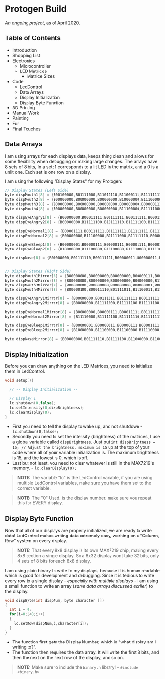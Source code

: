 # Protogen Build
*An ongoing project*, as of April 2020.

## Table of Contents
* Introduction
* Shopping List
* Electronics
  * Microcontroller
  * LED Matrices
    * Matrice Sizes
* Code
  * LedControl
  * Data Arrays
  * Display Initialization
  * Display Byte Function
* 3D Printing
* Manual Work
* Painting
* Fur
* Final Touches


## Data Arrays

I am using arrays for each displays data, keeps thing clean and allows for some flexibility when debugging or making large changes.
The arrays have 8 sets of 8 bits, In a set; 1 corresponds to a lit LED in the matrix, and a 0 is a unlit one. Each set is one row on a display.

I am using the following "Display States" for my Protogen:

```cpp
// Display States (Left Side)
byte dispMouth1[8] = {B00100000,B01111000,B11011110,B11000111,B11111111,B00000000,B00000000,B00000000};
byte dispMouth2[8] = {B00000000,B00000000,B00000000,B10000000,B11100000,B01111000,B00011110,B00000111};
byte dispMouth3[8] = {B00000000,B00000000,B00000000,B00000000,B00000111,B00011110,B01111000,B11100000};
byte dispMouth4[8] = {B00000000,B00000000,B00000000,B11100000,B11111000,B00011110,B00000111,B00000001};

byte dispEyeAngry1[8] = {B00000000,B00011111,B00111111,B00111111,B00011111,B00001111,B00000011,B00000000};
byte dispEyeAngry2[8] = {B00000000,B11111100,B11111110,B11111100,B11111000,B11100000,B10000000,B00000000};

byte dispEyeNormal1[8] = {B00001111,B00111111,B01111111,B11111111,B11110000,B01100000,B00000000,B00000000};
byte dispEyeNormal2[8] = {B00000000,B11100000,B11111000,B11111110,B00000111,B00000001,B00000000,B00000000};

byte dispEyeBleep1[8] = {B00000001,B00000111,B00000111,B00001111,B00001111,B00000111,B00000111,B00000001};
byte dispEyeBleep2[8] = {B10000000,B11100000,B11100000,B11110000,B11110000,B11100000,B11100000,B10000000};

byte dispNose[8] = {B00000000,B01111110,B00111111,B00000011,B00000011,B00000001,B00000000,B00000000};


// Display States (Right Side)
byte dispMouth1Mirror[8] = {B00000000,B00000000,B00000000,B00000111,B00011111,B01111000,B11100000,B10000000};
byte dispMouth2Mirror[8] = {B00000000,B00000000,B00000000,B00000000,B11100000,B01111000,B00011110,B00000111};
byte dispMouth3Mirror[8] = {B00000000,B00000000,B00000000,B00000001,B00000111,B00011110,B01111000,B11100000};
byte dispMouth4Mirror[8] = {B00000100,B00011110,B01111011,B11100011,B11111111,B00000000,B00000000,B00000000};

byte dispEyeAngry1Mirror[8] = {B00000000,B00111111,B01111111,B00111111,B00011111,B00000111,B00000001,B00000000};
byte dispEyeAngry2Mirror[8] = {B00000000,B11111000,B11111100,B11111100,B11111000,B11110000,B11000000,B00000000};

byte dispEyeNormal1Mirror[8] = {B00000000,B00000111,B00011111,B01111111,B11100000,B10000000,B00000000,B00000000};
byte dispEyeNormal2Mirror[8] = {B11110000,B11111100,B11111110,B11111111,B00001111,B00000110,B00000000,B00000000};

byte dispEyeBleep1Mirror[8] = {B00000001,B00000111,B00000111,B00001111,B00001111,B00000111,B00000111,B00000001};
byte dispEyeBleep2Mirror[8] = {B10000000,B11100000,B11100000,B11110000,B11110000,B11100000,B11100000,B10000000};

byte dispNoseMirror[8] = {B00000000,B01111110,B11111100,B11000000,B11000000,B10000000,B00000000,B00000000};
```


## Display Initialization

Before you can draw anything on the LED Matrices, you need to initialize them in LedControl.

```cpp
void setup(){

  // -- Display Initialization --
  
  // Display 1
  lc.shutdown(0,false);       
  lc.setIntensity(0,dispBrightness);
  lc.clearDisplay(0);   
}
```

* First you need to tell the display to wake up, and not shutdown - `lc.shutdown(0,false);`
* Secondly you need to set the intensity (brightness) of the matrices, I use a global variable called `dispBrightness`. Just put `int dispBrightness = 15; // Adjust the brightness, maximum is 15` up at the top of your code where all of your variable initialization is. The maximum brightness is 15, and the lowest is 0, which is off.
* Last but not least, you need to clear whatever is still in the MAX7219's memory. - `lc.clearDisplay(0);`

> **NOTE:** The variable "lc" is the LedControl variable, if you are using multiple LedControl variables, make sure you have them set to the correct variable.

> **NOTE:** The "0" Used, is the display number, make sure you repeat this for EVERY display.


## Display Byte Function

Now that all of our displays are properly initialized, we are ready to write data! LedControl makes writing data extremely easy, working on a “Column, Row” system on every display.

> **NOTE:** That every 8x8 display is its own MAX7219 chip, making every 8x8 section a single display. So a 8x32 display wont take 32 bits, only 4 sets of 8 bits for each 8x8 display.

I am using plain binary to write to my displays, because it is human readable which is good for development and debugging.
Since it is tedious to write every row to a single display - *especially with multiple displays* - I am using a small function to write an array (*same data arrays discussed earlier*) to the display.

```cpp
void dispByte(int dispNum, byte character [])
{
  int i = 0;
  for(i=0;i<8;i++)
  {
    lc.setRow(dispNum,i,character[i]);
  }
}
```

 * The function first gets the Display Number, which is "what display am I writing to?".
 * The function then requires the data array. It will write the first 8 bits, and then the next on the next row of the display, and so on.
 
> **NOTE:** Make sure to include the `binary.h` library! - `#include <binary.h>`
